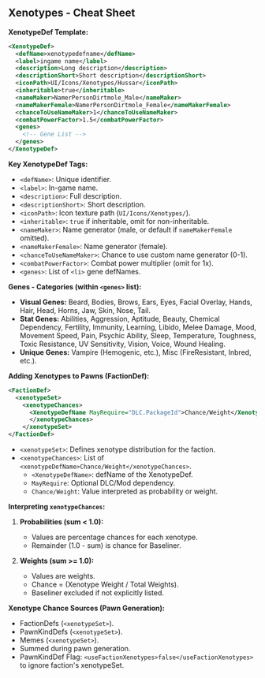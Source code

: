 ## Xenotypes - Cheat Sheet

**XenotypeDef Template:**

```xml
<XenotypeDef>
  <defName>xenotypedefname</defName>
  <label>ingame name</label>
  <description>Long description</description>
  <descriptionShort>Short description</descriptionShort>
  <iconPath>UI/Icons/Xenotypes/Hussar</iconPath>
  <inheritable>true</inheritable> 
  <nameMaker>NamerPersonDirtmole_Male</nameMaker> 
  <nameMakerFemale>NamerPersonDirtmole_Female</nameMakerFemale>
  <chanceToUseNameMaker>1</chanceToUseNameMaker>
  <combatPowerFactor>1.5</combatPowerFactor>
  <genes>
    <!-- Gene List -->
  </genes>
</XenotypeDef>
```

**Key XenotypeDef Tags:**

- `<defName>`: Unique identifier.
- `<label>`: In-game name.
- `<description>`: Full description.
- `<descriptionShort>`: Short description.
- `<iconPath>`: Icon texture path (`UI/Icons/Xenotypes/`).
- `<inheritable>`: `true` if inheritable, omit for non-inheritable.
- `<nameMaker>`: Name generator (male, or default if `nameMakerFemale` omitted).
- `<nameMakerFemale>`: Name generator (female).
- `<chanceToUseNameMaker>`: Chance to use custom name generator (0-1).
- `<combatPowerFactor>`: Combat power multiplier (omit for 1x).
- `<genes>`: List of `<li>` gene defNames.

**Genes - Categories (within `<genes>` list):**

- **Visual Genes:** Beard, Bodies, Brows, Ears, Eyes, Facial Overlay, Hands, Hair, Head, Horns, Jaw, Skin, Nose, Tail.
- **Stat Genes:** Abilities, Aggression, Aptitude, Beauty, Chemical Dependency, Fertility, Immunity, Learning, Libido, Melee Damage, Mood, Movement Speed, Pain, Psychic Ability, Sleep, Temperature, Toughness, Toxic Resistance, UV Sensitivity, Vision, Voice, Wound Healing.
- **Unique Genes:** Vampire (Hemogenic, etc.), Misc (FireResistant, Inbred, etc.).

**Adding Xenotypes to Pawns (FactionDef):**

```xml
<FactionDef>
  <xenotypeSet>
    <xenotypeChances>
      <XenotypeDefName MayRequire="DLC.PackageId">Chance/Weight</XenotypeDefName>
      </xenotypeChances>
    </xenotypeSet>
</FactionDef>
```

- `<xenotypeSet>`: Defines xenotype distribution for the faction.
- `<xenotypeChances>`: List of `<xenotypeDefName>Chance/Weight</xenotypeChances>`.
    - `<XenotypeDefName>`: defName of the XenotypeDef.
    - `MayRequire`: Optional DLC/Mod dependency.
    - `Chance/Weight`: Value interpreted as probability or weight.

**Interpreting `xenotypeChances`:**

1. **Probabilities (sum < 1.0):**
   - Values are percentage chances for each xenotype.
   - Remainder (1.0 - sum) is chance for Baseliner.

2. **Weights (sum >= 1.0):**
   - Values are weights.
   - Chance = (Xenotype Weight / Total Weights).
   - Baseliner excluded if not explicitly listed.

**Xenotype Chance Sources (Pawn Generation):**

- FactionDefs (`<xenotypeSet>`).
- PawnKindDefs (`<xenotypeSet>`).
- Memes (`<xenotypeSet>`).
- Summed during pawn generation.
- PawnKindDef Flag: `<useFactionXenotypes>false</useFactionXenotypes>` to ignore faction's xenotypeSet.
